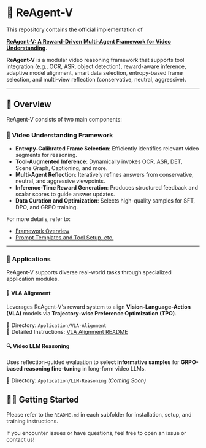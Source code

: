# 🧠 ReAgent-V

This repository contains the official implementation of 

**[ReAgent-V: A Reward-Driven Multi-Agent Framework for Video Understanding](https://arxiv.org/abs/2506.01300)**.

**ReAgent-V** is a modular video reasoning framework that supports tool integration (e.g., OCR, ASR, object detection), reward-aware inference, adaptive model alignment, smart data selection, entropy-based frame selection, and multi-view reflection (conservative, neutral, aggressive).

---

## 📌 Overview

ReAgent-V consists of two main components:

### 🎥 Video Understanding Framework

- **Entropy-Calibrated Frame Selection**: Efficiently identifies relevant video segments for reasoning.
- **Tool-Augmented Inference**: Dynamically invokes OCR, ASR, DET, Scene Graph, Captioning, and more.
- **Multi-Agent Reflection**: Iteratively refines answers from conservative, neutral, and aggressive viewpoints.
- **Inference-Time Reward Generation**: Produces structured feedback and scalar scores to guide answer updates.
- **Data Curation and Optimization**: Selects high-quality samples for SFT, DPO, and GRPO training.

For more details, refer to:
- [Framework Overview](./assets/framework.pdf)
- [Prompt Templates and Tool Setup, etc.](https://github.com/aiming-lab/ReAgent-V/blob/main/ReAgent-V/readme.md)

---

### 🚀 Applications

ReAgent-V supports diverse real-world tasks through specialized application modules.

#### 🧭 VLA Alignment

Leverages ReAgent-V's reward system to align **Vision-Language-Action (VLA)** models via **Trajectory-wise Preference Optimization (TPO)**.

📂 Directory: `Application/VLA-Alignment`  
📄 Detailed Instructions: [VLA Alignment README](https://github.com/aiming-lab/ReAgent-V/blob/main/Application/VLA-Alignment/README.md)

#### 🔍 Video LLM Reasoning

Uses reflection-guided evaluation to **select informative samples** for **GRPO-based reasoning fine-tuning** in long-form video LLMs.

📂 Directory: `Application/LLM-Reasoning` *(Coming Soon)*


## 🧑‍💻 Getting Started

Please refer to the `README.md` in each subfolder for installation, setup, and training instructions.

If you encounter issues or have questions, feel free to open an issue or contact us!


